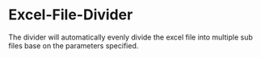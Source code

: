 # Excel-File-Divider
The divider will automatically evenly divide the excel file into multiple sub files base on the parameters specified.

